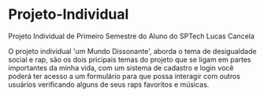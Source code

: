 # Projeto-Individual
Projeto Individual de Primeiro Semestre do Aluno do SPTech Lucas Cancela


O projeto individual 'um Mundo Dissonante', aborda o tema de desigualdade social e rap,
são os dois pricipais temas do projeto que se ligam em partes importantes da minha vida,
com um sistema de cadastro e login você poderá ter acesso a um formulário para que possa
interagir com outros usuários verificando alguns de seus raps favoritos e músicas.
